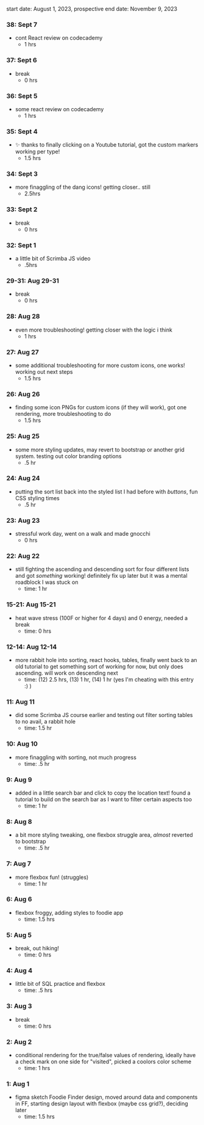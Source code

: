 start date: August 1, 2023, prospective end date: November 9, 2023
### 38: Sept 7
- cont React review on codecademy
  - 1 hrs
### 37: Sept 6
- break
  - 0 hrs
### 36: Sept 5
- some react review on codecademy
  - 1 hrs
### 35: Sept 4
- ✨ thanks to finally clicking on a Youtube tutorial, got the custom markers working per type!
  - 1.5 hrs
### 34: Sept 3
- more finaggling of the dang icons! getting closer.. still
  - 2.5hrs
### 33: Sept 2
- break
  - 0 hrs
### 32: Sept 1
- a little bit of Scrimba JS video
  - .5hrs
### 29-31: Aug 29-31
- break
  - 0 hrs
### 28: Aug 28 
- even more troubleshooting! getting closer with the logic i think
  - 1 hrs
### 27: Aug 27 
- some additional troubleshooting for more custom icons, one works! working out next steps
  - 1.5 hrs
### 26: Aug 26
- finding some icon PNGs for custom icons (if they will work), got one rendering, more troubleshooting to do
  - 1.5 hrs
### 25: Aug 25
- some more styling updates, may revert to bootstrap or another grid system. testing out color branding options
    - .5 hr
### 24: Aug 24
- putting the sort list back into the styled list I had before with _buttons_, fun CSS styling times
  - .5 hr
### 23: Aug 23
- stressful work day, went on a walk and made gnocchi
  - 0 hrs
### 22: Aug 22
- still fighting the ascending and descending sort for four different lists and got _something_ working! definitely fix up later but it was a mental roadblock I was stuck on
  - time: 1 hr
### 15-21: Aug 15-21
- heat wave stress (100F or higher for 4 days) and 0 energy, needed a break 
  - time: 0 hrs
### 12-14: Aug 12-14
- more rabbit hole into sorting, react hooks, tables, finally went back to an old tutorial to get something sort of working for now, but only does ascending. will work on descending next
  - time: (12) 2.5 hrs, (13) 1 hr, (14) 1 hr (yes I'm cheating with this entry :) )
### 11: Aug 11
- did some Scrimba JS course earlier and testing out filter sorting tables to no avail, a rabbit hole
  - time: 1.5 hr
### 10: Aug 10
- more finaggling with sorting, not much progress
  - time: .5 hr
### 9: Aug 9
- added in a little search bar and click to copy the location text! found a tutorial to build on the search bar as I want to filter certain aspects too
  - time: 1 hr
### 8: Aug 8
- a bit more styling tweaking, one flexbox struggle area, _almost_ reverted to bootstrap
  - time: .5 hr
### 7: Aug 7
- more flexbox fun! (struggles)
  - time: 1 hr
### 6: Aug 6
- flexbox froggy, adding styles to foodie app
  - time: 1.5 hrs
### 5: Aug 5
- break, out hiking! 
  - time: 0 hrs
### 4: Aug 4
- little bit of SQL practice and flexbox
  - time: .5 hrs
### 3: Aug 3
- break
  - time: 0 hrs
### 2: Aug 2
- conditional rendering for the true/false values of rendering, ideally have a check mark on one side for "visited", picked a coolors color scheme 
  - time: 1 hrs 
### 1: Aug 1
- figma sketch Foodie Finder design, moved around data and components in FF, starting design layout with flexbox (maybe css grid?), deciding later
  - time: 1.5 hrs 
